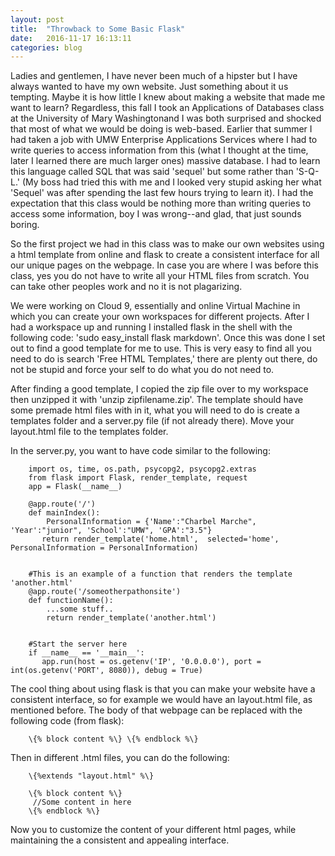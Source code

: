 ```yaml
---
layout: post
title:  "Throwback to Some Basic Flask"
date:   2016-11-17 16:13:11
categories: blog
---
```


Ladies and gentlemen, I have never been much of a hipster but I have always wanted to have my own website. Just something about it us tempting. Maybe it is how little I knew about making a website that made me want to learn? Regardless, this fall I took an Applications of Databases class at the University of Mary Washingtonand I was both surprised and shocked that most of what we would be doing is web-based. Earlier that summer I had taken a job with UMW Enterprise Applications Services where I had to write queries to access information from this (what I thought at the time, later I learned there are much larger ones) massive database. I had to learn this language called SQL that was said 'sequel' but some rather than 'S-Q-L.' (My boss had tried this with me and I looked very stupid asking her what 'Sequel' was after spending the last few hours trying to learn it). I had the expectation that this class would be nothing more than writing queries to access some information, boy I was wrong--and glad, that just sounds boring. 

So the first project we had in this class was to make our own websites using a html template from online and flask to create a consistent interface for all our unique pages on the webpage. In case you are where I was before this class, yes you do not have to write all your HTML files from scratch. You can take other peoples work and no it is not plagarizing. 

We were working on Cloud 9, essentially and online Virtual Machine in which you can create your own workspaces for different projects. After I had a workspace up and running I installed flask in the shell with the following code:  'sudo easy_install flask markdown'. Once this was done I set out to find a good template for me to use. This is very easy to find all you need to do is search 'Free HTML Templates,' there are plenty out there, do not be stupid and force your self to do what you do not need to.

After finding a good template, I copied the zip file over to my workspace then unzipped it with 'unzip zipfilename.zip'. The template should have some premade html files with in it, what you will need to do is create a templates folder and a server.py file (if not already there). Move your layout.html file to the templates folder.

In the server.py, you want to have code similar to the following:
```
    import os, time, os.path, psycopg2, psycopg2.extras
    from flask import Flask, render_template, request
    app = Flask(__name__)
    
    @app.route('/')
    def mainIndex(): 
        PersonalInformation = {'Name':"Charbel Marche", 'Year':"junior", 'School':"UMW", 'GPA':"3.5"}
       return render_template('home.html',  selected='home', PersonalInformation = PersonalInformation)
                                         

    #This is an example of a function that renders the template 'another.html'
    @app.route('/someotherpathonsite')
    def functionName():
        ...some stuff..
        return render_template('another.html')
        
        
    #Start the server here
    if __name__ == '__main__':
       app.run(host = os.getenv('IP', '0.0.0.0'), port = int(os.getenv('PORT', 8080)), debug = True)
```    
The cool thing about using flask is that you can make your website have a consistent interface, so for example we would have an layout.html file, as mentioned before. The body of that webpage can be replaced with the following code (from flask):
```
    \{% block content %\} \{% endblock %\}
```
    
Then in different .html files, you can do the following:
```
    \{%extends "layout.html" %\}
    
    \{% block content %\}
     //Some content in here
    \{% endblock %\}
```

Now you to customize the content of your different html pages, while maintaining the a consistent and appealing interface.